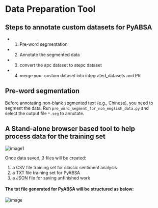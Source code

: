# Data Preparation Tool

## Steps to annotate custom datasets for PyABSA
- 1. Pre-word segmentation
- 2. Annotate the segmented data
- 3. convert the apc dataset to atepc dataset
- 4. merge your custom dataset into integrated_datasets and PR 

## Pre-word segmentation
Before annotating non-blank segmented text (e.g., Chinese), you need to segment the data. Run `pre_word_segment_for_non_english_data.py` and
select the output file `*.seg` to annotate.

## A Stand-alone browser based tool to help process data for the training set

![image1](https://user-images.githubusercontent.com/4684417/139701633-d77a009b-1a12-4ef2-9663-37d2d36e1af1.JPG)

Once data saved, 3 files will be created:

1. a CSV file training set for classic sentiment analysis
2. a TXT file training set for PyABSA
3. a JSON file for saving unfinished work

#### The txt file generated for PyABSA will be structured as below:

![image](https://user-images.githubusercontent.com/4684417/139286711-152ea26e-5dbe-462a-bd73-287faf746572.png)
